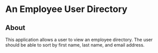 # An Employee User Directory 

## About
This application allows a user to view an employee directory. The user should be able to sort by first name, last name, and email address.
